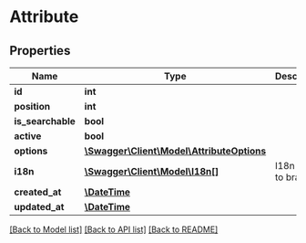 # Attribute

## Properties
Name | Type | Description | Notes
------------ | ------------- | ------------- | -------------
**id** | **int** |  | 
**position** | **int** |  | [optional] 
**is_searchable** | **bool** |  | [optional] 
**active** | **bool** |  | [optional] 
**options** | [**\Swagger\Client\Model\AttributeOptions**](AttributeOptions.md) |  | [optional] 
**i18n** | [**\Swagger\Client\Model\I18n[]**](I18n.md) | I18n fields to brands | [optional] 
**created_at** | [**\DateTime**](\DateTime.md) |  | [optional] 
**updated_at** | [**\DateTime**](\DateTime.md) |  | [optional] 

[[Back to Model list]](../README.md#documentation-for-models) [[Back to API list]](../README.md#documentation-for-api-endpoints) [[Back to README]](../README.md)


